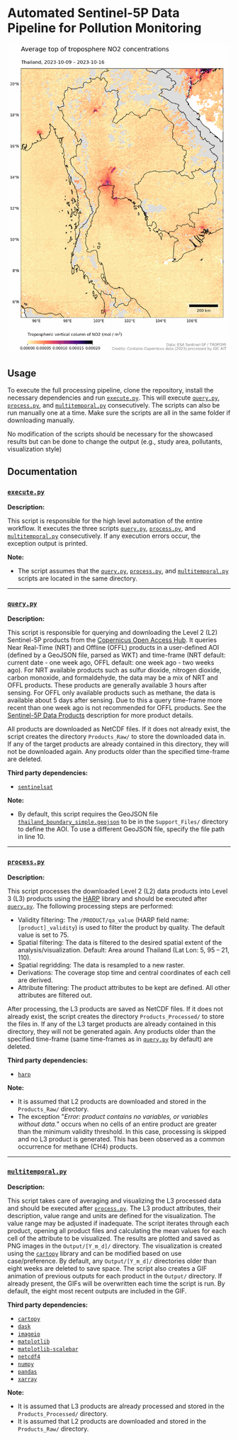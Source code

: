 # Automated Sentinel-5P Data Pipeline for Pollution Monitoring

<img src="Output/NO2.gif" alt="Thailand NO2 concentrations" width="500"/>

## Usage

To execute the full processing pipeline, clone the repository, install the necessary dependencies and run [`execute.py`](execute.py). This will execute [`query.py`](query.py), [`process.py`](process.py), and [`multitemporal.py`](multitemporal.py) consecutively. The scripts can also be run manually one at a time. Make sure the scripts are all in the same folder if downloading manually. 

No modification of the scripts should be necessary for the showcased results but can be done to change the output (e.g., study area, pollutants, visualization style)

## Documentation

### [`execute.py`](execute.py)

**Description:**

This script is responsible for the high level automation of the entire workflow. It executes the three scripts [`query.py`](query.py), [`process.py`](process.py), and [`multitemporal.py`](multitemporal.py) consecutively. If any execution errors occur, the exception output is printed.

**Note:**

- The script assumes that the [`query.py`](query.py), [`process.py`](process.py), and [`multitemporal.py`](multitemporal.py) scripts are located in the same directory.

---

### [`query.py`](query.py)

**Description:**

This script is responsible for querying and downloading the Level 2 (L2) Sentinel-5P products from the [Copernicus Open Access Hub](https://scihub.copernicus.eu). It queries Near Real-Time (NRT) and Offline (OFFL) products in a user-defined AOI (defined by a GeoJSON file, parsed as WKT) and time-frame (NRT default: current date - one week ago, OFFL default: one week ago - two weeks ago). For NRT available products such as sulfur dioxide, nitrogen dioxide, carbon monoxide, and formaldehyde, the data may be a mix of NRT and OFFL products. These products are generally available 3 hours after sensing. For OFFL only available products such as methane, the data is available about 5 days after sensing. Due to this a query time-frame more recent than one week ago is not recommended for OFFL products. See the [Sentinel-5P Data Products](https://sentinels.copernicus.eu/web/sentinel/missions/sentinel-5p/data-products) description for more product details.

All products are downloaded as NetCDF files. If it does not already exist, the script creates the directory `Products_Raw/` to store the downloaded data in. If any of the target products are already contained in this directory, they will not be downloaded again. Any products older than the specified time-frame are deleted.

**Third party dependencies:**

- [`sentinelsat`](https://github.com/sentinelsat/sentinelsat)


**Note:**

- By default, this script requires the GeoJSON file [`thailand_boundary_simple.geojson`](Support_Files/thailand_boundary_simple.geojson) to be in the `Support_Files/` directory to define the AOI. To use a different GeoJSON file, specify the file path in line 10.

---

### [`process.py`](process.py)

**Description:**

This script processes the downloaded Level 2 (L2) data products into Level 3 (L3) products using the [HARP](https://github.com/stcorp/harp) library and should be executed after [`query.py`](query.py). The following processing steps are performed:

- Validity filtering: The `/PRODUCT/qa_value` (HARP field name: `[product]_validity`) is used to filter the product by quality. The default value is set to 75.
- Spatial filtering: The data is filtered to the desired spatial extent of the analysis/visualization. Default: Area around Thailand (Lat Lon: 5, 95 – 21, 110).
- Spatial regridding: The data is resampled to a new raster.
- Derivations: The coverage stop time and central coordinates of each cell are derived.
- Attribute filtering: The product attributes to be kept are defined. All other attributes are filtered out. 

After processing, the L3 products are saved as NetCDF files. If it does not already exist, the script creates the directory `Products_Processed/` to store the files in. If any of the L3 target products are already contained in this directory, they will not be generated again. Any products older than the specified time-frame (same time-frames as in [`query.py`](query.py) by default) are deleted.

**Third party dependencies:**

- [`harp`](https://github.com/stcorp/harp)

**Note:**

- It is assumed that L2 products are downloaded and stored in the `Products_Raw/` directory.
- The exception "*Error: product contains no variables, or variables without data.*" occurs when no cells of an entire product are greater than the minimum validity threshold. In this case, processing is skipped and no L3 product is generated. This has been observed as a common occurrence for methane (CH4) products.

---

### [`multitemporal.py`](multitemporal.py)

**Description:**

This script takes care of averaging and visualizing the L3 processed data and should be executed after [`process.py`](process.py). The L3 product attributes, their description, value range and units are defined for the visualization. The value range may be adjusted if inadequate. The script iterates through each product, opening all product files and calculating the mean values for each cell of the attribute to be visualized. The results are plotted and saved as PNG images in the `Output/[Y_m_d]/` directory. The visualization is created using the [`cartopy`](https://github.com/SciTools/cartopy) library and can be modified based on use case/preference. By default, any `Output/[Y_m_d]/` directories older than eight weeks are deleted to save space.  The script also creates a GIF animation of previous outputs for each product in the `Output/` directory. If already present, the GIFs will be overwritten each time the script is run. By default, the eight most recent outputs are included in the GIF.

**Third party dependencies:**

- [`cartopy`](https://github.com/SciTools/cartopy)
- [`dask`](https://github.com/dask/dask)
- [`imageio`](https://github.com/imageio/imageio)
- [`matplotlib`](https://github.com/matplotlib/matplotlib)
- [`matplotlib-scalebar`](https://github.com/ppinard/matplotlib-scalebar)
- [`netcdf4`](https://github.com/Unidata/netcdf4-python)
- [`numpy`](https://github.com/numpy/numpy)
- [`pandas`](https://github.com/pandas-dev/pandas)
- [`xarray`](https://github.com/pydata/xarray)

**Note:**

- It is assumed that L3 products are already processed and stored in the `Products_Processed/` directory.
- It is assumed that L2 products are downloaded and stored in the `Products_Raw/` directory.

